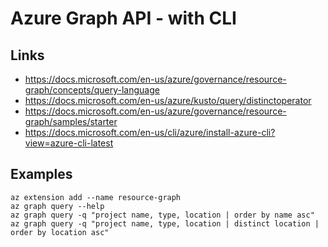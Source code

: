 # Azure Graph API - with CLI

## Links

- https://docs.microsoft.com/en-us/azure/governance/resource-graph/concepts/query-language
- https://docs.microsoft.com/en-us/azure/kusto/query/distinctoperator
- https://docs.microsoft.com/en-us/azure/governance/resource-graph/samples/starter
- https://docs.microsoft.com/en-us/cli/azure/install-azure-cli?view=azure-cli-latest

## Examples

```
az extension add --name resource-graph
az graph query --help
az graph query -q "project name, type, location | order by name asc"
az graph query -q "project name, type, location | distinct location | order by location asc"
```
